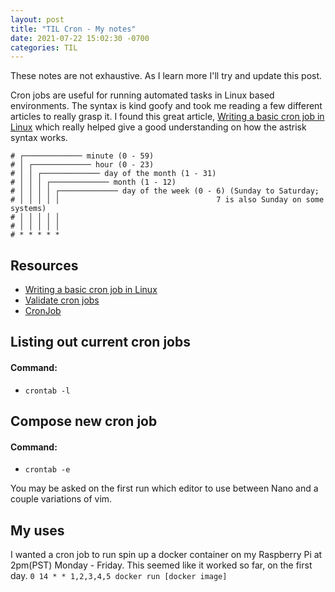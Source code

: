 ```yaml
---
layout: post
title: "TIL Cron - My notes"
date: 2021-07-22 15:02:30 -0700
categories: TIL
---
```


These notes are not exhaustive. As I learn more I'll try and update this post.

Cron jobs are useful for running automated tasks in Linux based environments. The syntax is kind goofy and took me reading a few different articles to really grasp it. I found this great article, [Writing a basic cron job in Linux](https://techgirlkb.guru/2018/10/writing-a-basic-cron-job-in-linux/) which really helped give a good understanding on how the astrisk syntax works.

```cron
# ┌───────────── minute (0 - 59)
# │ ┌───────────── hour (0 - 23)
# │ │ ┌───────────── day of the month (1 - 31)
# │ │ │ ┌───────────── month (1 - 12)
# │ │ │ │ ┌───────────── day of the week (0 - 6) (Sunday to Saturday;
# │ │ │ │ │                                   7 is also Sunday on some systems)
# │ │ │ │ │
# │ │ │ │ │
# * * * * *
```

## Resources

- [Writing a basic cron job in Linux](https://techgirlkb.guru/2018/10/writing-a-basic-cron-job-in-linux/)
- [Validate cron jobs](https://crontab.guru/)
- [CronJob](https://kubernetes.io/docs/concepts/workloads/controllers/cron-jobs/#cron-schedule-syntax)

## Listing out current cron jobs

#### Command:
- `crontab -l`

## Compose new cron job

#### Command:

- `crontab -e`

You may be asked on the first run which editor to use between Nano and a couple variations of vim.

## My uses
I wanted a cron job to run spin up a docker container on my Raspberry Pi at 2pm(PST) Monday - Friday. This seemed like it worked so far, on the first day.
`0 14 * * 1,2,3,4,5 docker run [docker image]`
